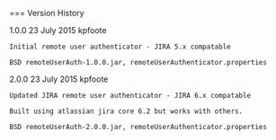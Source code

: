 === Version History

1.0.0  23 July 2015  kpfoote

    Initial remote user authenticator - JIRA 5.x compatable

    BSD remoteUserAuth-1.0.0.jar, remoteUserAuthenticator.properties

2.0.0  23 July 2015 kpfoote

    Updated JIRA remote user authenticator - JIRA 6.x compatable

    Built using atlassian jira core 6.2 but works with others.

    BSD remoteUserAuth-2.0.0.jar, remoteUserAuthenticator.properties

